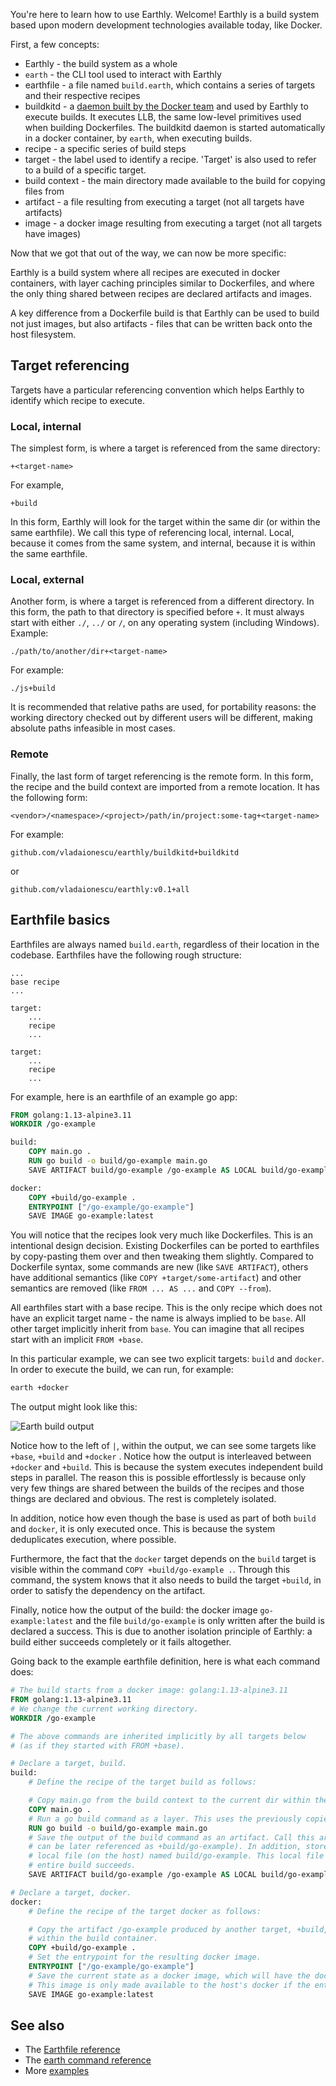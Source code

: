 
You're here to learn how to use Earthly. Welcome! Earthly is a build system based upon modern development technologies available today, like Docker.

First, a few concepts:

* Earthly - the build system as a whole
* `earth` - the CLI tool used to interact with Earthly
* earthfile - a file named `build.earth`, which contains a series of targets and their respective recipes
* buildkitd - a [daemon built by the Docker team](https://github.com/moby/buildkit) and used by Earthly to execute builds. It executes LLB, the same low-level primitives used when building Dockerfiles. The buildkitd daemon is started automatically in a docker container, by `earth`, when executing builds.
* recipe - a specific series of build steps
* target - the label used to identify a recipe. 'Target' is also used to refer to a build of a specific target.
* build context - the main directory made available to the build for copying files from
* artifact - a file resulting from executing a target (not all targets have artifacts)
* image - a docker image resulting from executing a target (not all targets have images)

Now that we got that out of the way, we can now be more specific:

Earthly is a build system where all recipes are executed in docker containers, with layer caching principles similar to Dockerfiles, and where the only thing shared between recipes are declared artifacts and images.

A key difference from a Dockerfile build is that Earthly can be used to build not just images, but also artifacts - files that can be written back onto the host filesystem.

## Target referencing

Targets have a particular referencing convention which helps Earthly to identify which recipe to execute.

### Local, internal

The simplest form, is where a target is referenced from the same directory:

`+<target-name>`

For example,

`+build`

In this form, Earthly will look for the target within the same dir (or within the same earthfile). We call this type of referencing local, internal. Local, because it comes from the same system, and internal, because it is within the same earthfile.

### Local, external

Another form, is where a target is referenced from a different directory. In this form, the path to that directory is specified before `+`. It must always start with either `./`, `../` or `/`, on any operating system (including Windows). Example:

`./path/to/another/dir+<target-name>`

For example:

`./js+build`

It is recommended that relative paths are used, for portability reasons: the working directory checked out by different users will be different, making absolute paths infeasible in most cases.


### Remote

Finally, the last form of target referencing is the remote form. In this form, the recipe and the build context are imported from a remote location. It has the following form:

`<vendor>/<namespace>/<project>/path/in/project:some-tag+<target-name>`

For example:

`github.com/vladaionescu/earthly/buildkitd+buildkitd`

or

`github.com/vladaionescu/earthly:v0.1+all`

## Earthfile basics

Earthfiles are always named `build.earth`, regardless of their location in the codebase. Earthfiles have the following rough structure:

```
...
base recipe
...

target:
    ...
    recipe
    ...

target:
    ...
    recipe
    ...
```

For example, here is an earthfile of an example go app:

```Dockerfile
FROM golang:1.13-alpine3.11
WORKDIR /go-example

build:
    COPY main.go .
    RUN go build -o build/go-example main.go
    SAVE ARTIFACT build/go-example /go-example AS LOCAL build/go-example

docker:
    COPY +build/go-example .
    ENTRYPOINT ["/go-example/go-example"]
    SAVE IMAGE go-example:latest
```

You will notice that the recipes look very much like Dockerfiles. This is an intentional design decision. Existing Dockerfiles can be ported to earthfiles by copy-pasting them over and then tweaking them slightly. Compared to Dockerfile syntax, some commands are new (like `SAVE ARTIFACT`), others have additional semantics (like `COPY +target/some-artifact`) and other semantics are removed (like `FROM ... AS ...` and `COPY --from`).

All earthfiles start with a base recipe. This is the only recipe which does not have an explicit target name - the name is always implied to be `base`. All other target implicitly inherit from `base`. You can imagine that all recipes start with an implicit `FROM +base`.

In this particular example, we can see two explicit targets: `build` and `docker`. In order to execute the build, we can run, for example:

```bash
earth +docker
```

The output might look like this:

![Earth build output](img/go-example.png)

Notice how to the left of `|`, within the output, we can see some targets like `+base`, `+build` and `+docker` . Notice how the output is interleaved between `+docker` and `+build`. This is because the system executes independent build steps in parallel. The reason this is possible effortlessly is because only very few things are shared between the builds of the recipes and those things are declared and obvious. The rest is completely isolated.

In addition, notice how even though the base is used as part of both `build` and `docker`, it is only executed once. This is because the system deduplicates execution, where possible.

Furthermore, the fact that the `docker` target depends on the `build` target is visible within the command `COPY +build/go-example .`. Through this command, the system knows that it also needs to build the target `+build`, in order to satisfy the dependency on the artifact.

Finally, notice how the output of the build: the docker image `go-example:latest` and the file `build/go-example` is only written after the build is declared a success. This is due to another isolation principle of Earthly: a build either succeeds completely or it fails altogether.

Going back to the example earthfile definition, here is what each command does:

```Dockerfile
# The build starts from a docker image: golang:1.13-alpine3.11
FROM golang:1.13-alpine3.11
# We change the current working directory.
WORKDIR /go-example

# The above commands are inherited implicitly by all targets below
# (as if they started with FROM +base).

# Declare a target, build.
build:
    # Define the recipe of the target build as follows:

    # Copy main.go from the build context to the current dir within the build container, as a layer.
    COPY main.go .
    # Run a go build command as a layer. This uses the previously copied main.go file.
    RUN go build -o build/go-example main.go
    # Save the output of the build command as an artifact. Call this artifact /go-example (it
    # can be later referenced as +build/go-example). In addition, store the artifact as a
    # local file (on the host) named build/go-example. This local file is only written if the
    # entire build succeeds.
    SAVE ARTIFACT build/go-example /go-example AS LOCAL build/go-example

# Declare a target, docker.
docker:
    # Define the recipe of the target docker as follows:

    # Copy the artifact /go-example produced by another target, +build, to the current directory
    # within the build container.
    COPY +build/go-example .
    # Set the entrypoint for the resulting docker image.
    ENTRYPOINT ["/go-example/go-example"]
    # Save the current state as a docker image, which will have the docker tag go-example:latest.
    # This image is only made available to the host's docker if the entire build succeeds.
    SAVE IMAGE go-example:latest
```

## See also

* The [Earthfile reference](../earthfile/earthfile.md)
* The [earth command reference](../earth-command/earth-command.md)
* More [examples](../examples/examples.md)
